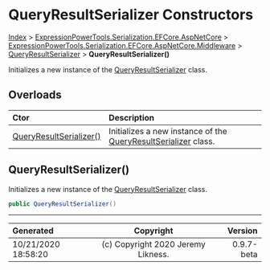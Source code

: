﻿# QueryResultSerializer Constructors

[Index](../index.md) > [ExpressionPowerTools.Serialization.EFCore.AspNetCore](ExpressionPowerTools.Serialization.EFCore.AspNetCore.a.md) > [ExpressionPowerTools.Serialization.EFCore.AspNetCore.Middleware](ExpressionPowerTools.Serialization.EFCore.AspNetCore.Middleware.n.md) > [QueryResultSerializer](ExpressionPowerTools.Serialization.EFCore.AspNetCore.Middleware.QueryResultSerializer.cs.md) > **QueryResultSerializer()**

Initializes a new instance of the [QueryResultSerializer](ExpressionPowerTools.Serialization.EFCore.AspNetCore.Middleware.QueryResultSerializer.cs.md) class.

## Overloads

| Ctor | Description |
| :-- | :-- |
| [QueryResultSerializer()](#queryresultserializer) | Initializes a new instance of the [QueryResultSerializer](ExpressionPowerTools.Serialization.EFCore.AspNetCore.Middleware.QueryResultSerializer.cs.md) class. |

## QueryResultSerializer()

Initializes a new instance of the [QueryResultSerializer](ExpressionPowerTools.Serialization.EFCore.AspNetCore.Middleware.QueryResultSerializer.cs.md) class.

```csharp
public QueryResultSerializer()
```



---

| Generated | Copyright | Version |
| :-- | :-: | --: |
| 10/21/2020 18:58:20 | (c) Copyright 2020 Jeremy Likness. | 0.9.7-beta |
